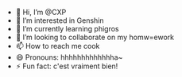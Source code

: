 - 👋 Hi, I’m @CXP
- 👀 I’m interested in Genshin
- 🌱 I’m currently learning phigros
- 💞️ I’m looking to collaborate on my homw=ework
- 📫 How to reach me cook
- 😄 Pronouns: hhhhhhhhhhhhha~
- ⚡ Fun fact: c'est vraiment bien! 

<!---
CXP-2024/CXP-2024 is a ✨ special ✨ repository because its `README.md` (this file) appears on your GitHub profile.
You can click the Preview link to take a look at your changes.
--->
